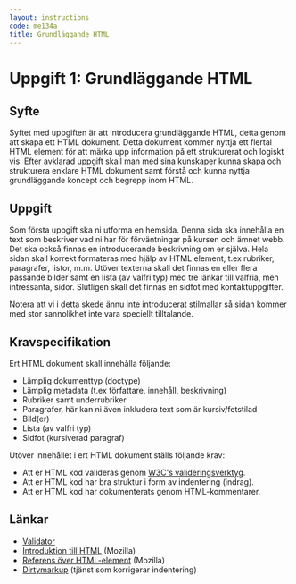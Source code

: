 ```yaml
---
layout: instructions
code: me134a
title: Grundläggande HTML
---
```


# Uppgift 1: Grundläggande HTML

## Syfte

Syftet med uppgiften är att introducera grundläggande HTML, detta genom att skapa ett HTML dokument. Detta dokument kommer nyttja ett flertal HTML element för att märka upp information på ett strukturerat och logiskt vis. Efter avklarad uppgift skall man med sina kunskaper kunna skapa och strukturera enklare HTML dokument samt förstå och kunna nyttja grundläggande koncept och begrepp inom HTML.

## Uppgift

Som första uppgift ska ni utforma en hemsida. Denna sida ska innehålla en text som beskriver vad ni har för förväntningar på kursen och ämnet webb. Det ska också finnas en introducerande beskrivning om er själva. Hela sidan skall korrekt formateras med hjälp av HTML element, t.ex rubriker, paragrafer, listor, m.m. Utöver texterna skall det finnas en eller flera passande bilder samt en lista (av valfri typ) med tre länkar till valfria, men intressanta, sidor. Slutligen skall det finnas en sidfot med kontaktuppgifter.

Notera att vi i detta skede ännu inte introducerat stilmallar så sidan kommer med stor sannolikhet inte vara speciellt tilltalande.

## Kravspecifikation

Ert HTML dokument skall innehålla följande:

* Lämplig dokumenttyp (doctype)
* Lämplig metadata (t.ex författare, innehåll, beskrivning)
* Rubriker samt underrubriker
* Paragrafer, här kan ni även inkludera text som är kursiv/fetstilad
* Bild(er)
* Lista (av valfri typ)
* Sidfot (kursiverad paragraf)

Utöver innehållet i ert HTML dokument ställs följande krav:

* Att er HTML kod valideras genom [W3C's valideringsverktyg][validator].
* Att er HTML kod har bra struktur i form av indentering (indrag).
* Att er HTML kod har dokumenterats genom HTML-kommentarer.

## Länkar

* [Validator][validator]
* [Introduktion till HTML][html intro] (Mozilla)
* [Referens över HTML-element][html ref] (Mozilla)
* [Dirtymarkup][dirtymarkup] (tjänst som korrigerar indentering)

[validator]: http://validator.w3.org
[html intro]: https://developer.mozilla.org/en-US/docs/Web/Guide/HTML/Introduction
[html ref]: https://developer.mozilla.org/en-US/docs/Web/HTML/Element
[dirtymarkup]: http://www.dirtymarkup.com/
